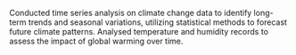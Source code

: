 Conducted time series analysis on climate change data to identify long-term trends and seasonal variations, utilizing statistical methods to forecast future climate patterns. Analysed temperature and humidity records to assess the impact of global warming over time.
